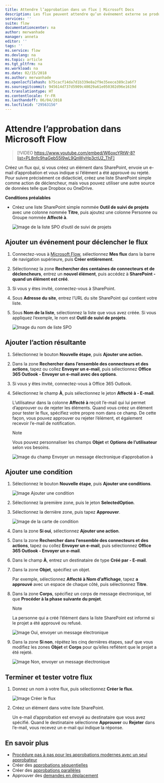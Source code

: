 ```yaml
---
title: Attendre l’approbation dans un flux | Microsoft Docs
description: Les flux peuvent attendre qu’un événement externe se produise (comme un utilisateur qui approuve ou rejette une modification) avant d’effectuer une action (telle que l’envoi d’une notification concernant la décision).
services: ''
suite: flow
documentationcenter: na
author: merwanhade
manager: anneta
editor: ''
tags: ''
ms.service: flow
ms.devlang: na
ms.topic: article
ms.tgt_pltfrm: na
ms.workload: na
ms.date: 02/15/2018
ms.author: merwanhade
ms.openlocfilehash: b75cacf14da7d1b339e8a2f9e35eece389c2a6f7
ms.sourcegitcommit: 945614d737d5909c40029a61e050302d96e1619d
ms.translationtype: HT
ms.contentlocale: fr-FR
ms.lasthandoff: 06/04/2018
ms.locfileid: "29563156"
---
```

# <a name="wait-for-approval-in-microsoft-flow"></a>Attendre l’approbation dans Microsoft Flow

> [!VIDEO https://www.youtube.com/embed/W6oxcYRtW-8?list=PL8nfc9haGeb55I9wL9QnWyHp3ctU2_ThF]
>


Créez un flux qui, si vous créez un élément dans SharePoint, envoie un e-mail d’approbation et vous indique si l’élément a été approuvé ou rejeté. Pour suivre précisément ce didacticiel, créez une liste SharePoint simple comme action de déclencheur, mais vous pouvez utiliser une autre source de données telle que Dropbox ou OneDrive.

**Conditions préalables**

* Créez une liste SharePoint simple nommée **Outil de suivi de projets** avec une colonne nommée **Titre**, puis ajoutez une colonne Personne ou Groupe nommée **Affecté à**.

   ![Image de la liste SPO d’outil de suivi de projets](./media/wait-for-approvals/project-tracker.png)

## <a name="add-an-event-to-trigger-the-flow"></a>Ajouter un événement pour déclencher le flux

1. Connectez-vous à [Microsoft Flow](https://flow.microsoft.com), sélectionnez **Mes flux** dans la barre de navigation supérieure, puis **Créer entièrement**.

1. Sélectionnez la zone **Rechercher des centaines de connecteurs et de déclencheurs**, entrez un **nouvel élément**, puis accédez à **SharePoint - quand un élément est créé**.

1. Si vous y êtes invité, connectez-vous à SharePoint.
1. Sous **Adresse du site**, entrez l’URL du site SharePoint qui contient votre liste.

1. Sous **Nom de la liste**, sélectionnez la liste que vous avez créée. Si vous appliquez l’exemple, le nom est **Outil de suivi de projets**.

    ![Image du nom de liste SPO](./media/wait-for-approvals/SPO-list-name.png)

## <a name="add-the-resulting-action"></a>Ajouter l’action résultante

1. Sélectionnez le bouton **Nouvelle étape**, puis **Ajouter une action.**

1. Dans la zone **Rechercher dans l’ensemble des connecteurs et des actions**, tapez ou collez **Envoyer un e-mail**, puis sélectionnez **Office 365 Outlook - Envoyer un e-mail avec des options**.

1. Si vous y êtes invité, connectez-vous à Office 365 Outlook.

1. Sélectionnez le champ **À**, puis sélectionnez le jeton **Affecté à - E-mail**.

    L’utilisateur dans la colonne **Affecté à** reçoit l’e-mail qui lui permet d’approuver ou de rejeter les éléments. Quand vous créez un élément pour tester le flux, spécifiez votre propre nom dans ce champ. De cette façon, vous pouvez approuver ou rejeter l’élément, et également recevoir l’e-mail de notification.

    > [!NOTE]
    > Vous pouvez personnaliser les champs **Objet** et **Options de l’utilisateur** selon vos besoins.

    ![Image du champ Envoyer un message électronique d’approbation à](./media/wait-for-approvals/send-approval-email-to.png)

## <a name="add-a-condition"></a>Ajouter une condition

1. Sélectionnez le bouton **Nouvelle étape**, puis **Ajouter une conditions**.

    ![Image Ajouter une condition](./media/wait-for-approvals/add-a-condition.png)
1. Sélectionnez la première zone, puis le jeton **SelectedOption**.
1. Sélectionnez la dernière zone, puis tapez **Approuver**.

    ![Image de la carte de condition](./media/wait-for-approvals/condition-card-2.png)

1. Dans la zone **Si oui**, sélectionnez **Ajouter une action**.

1. Dans la zone **Rechercher dans l’ensemble des connecteurs et des actions**, tapez ou collez **Envoyer un e-mail**, puis sélectionnez **Office 365 Outlook - Envoyer un e-mail**.

1. Dans le champ **À**, entrez un destinataire de type **Créé par - E-mail**.

1. Dans la zone **Objet**, spécifiez un objet.

    Par exemple, sélectionnez **Affecté à Nom d’affichage**, tapez **a approuvé** avec un espace de chaque côté, puis sélectionnez **Titre**.

1. Dans la zone **Corps**, spécifiez un corps de message électronique, tel que **Procéder à la phase suivante du projet**.

    > [!NOTE]
    > La personne qui a créé l’élément dans la liste SharePoint est informé si le projet a été approuvé ou refusé.

    ![Image Oui, envoyer un message électronique](./media/wait-for-approvals/if-yes-send-email-card-3.png)

1. Dans la zone **Si non**, répétez les cinq dernières étapes, sauf que vous modifiez les zones **Objet** et **Corps** pour qu’elles reflètent que le projet a été rejeté.

     ![Image Non, envoyer un message électronique](./media/wait-for-approvals/no-send-email-2.png)

## <a name="finish-and-test-your-flow"></a>Terminer et tester votre flux

1. Donnez un nom à votre flux, puis sélectionnez **Créer le flux**.

     ![Image Créer le flux](./media/wait-for-approvals/create-flow.png)
1. Créez un élément dans votre liste SharePoint.

    Un e-mail d’approbation est envoyé au destinataire que vous avez spécifié. Quand le destinataire sélectionne **Approuver** ou **Rejeter** dans l’e-mail, vous recevez un e-mail qui indique la réponse.

## <a name="learn-more"></a>En savoir plus

* [Procédure pas à pas pour les approbations modernes avec un seul approbateur](modern-approvals.md)
* Créer des [approbations séquentielles](sequential-modern-approvals.md)
* Créer des [approbations parallèles](parallel-modern-approvals.md)
* Approuver des [demandes en déplacement](mobile-approvals.md)
